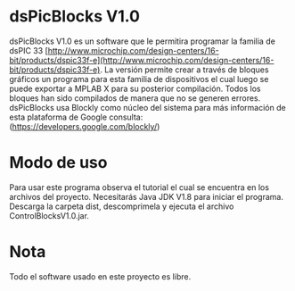 # dsPicBlocks V1.0

dsPicBlocks V1.0 es un software que le permitira programar la familia de dsPIC 33 [http://www.microchip.com/design-centers/16-bit/products/dspic33f-e](http://www.microchip.com/design-centers/16-bit/products/dspic33f-e). La versión permite crear a través de bloques gráficos un programa para esta familia de dispositivos el cual luego se puede exportar a MPLAB X para su posterior compilación. Todos los bloques han sido compilados de manera que no se generen errores. dsPicBlocks usa Blockly como núcleo del sistema para más información de esta plataforma de Google consulta: (https://developers.google.com/blockly/)

# Modo de uso

Para usar este programa observa el tutorial el cual se encuentra en los archivos del proyecto. Necesitarás Java JDK V1.8 para iniciar el programa. Descarga la carpeta dist, descomprimela y ejecuta el archivo ControlBlocksV1.0.jar. 

# Nota
Todo el software usado en este proyecto es libre.
